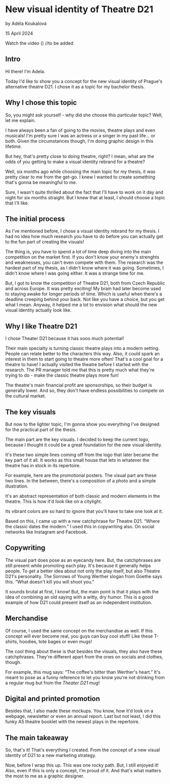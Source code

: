# New visual identity of Theatre D21 

by Adéla Koukalová

15 April 2024


Watch the video () //to be added

## Intro

Hi there! I'm Adela. 

Today I'd like to show you a concept for the new visual identity of Prague's alternative theatre D21. I chose it as a topic for my bachelor thesis.


## Why I chose this topic
So, you might ask yourself - why did she choose this particular topic? Well, let me explain.

I have always been a fan of going to the movies, theatre plays and even musicals! I'm pretty sure I was an actress or a singer in my past life... or both. Given the circumstances though, I'm doing graphic design in this lifetime.

But hey, that's pretty close to doing theatre, right? I mean, what are the odds of you getting to make a visual identity rebrand for a theatre? 

Well, six months ago while choosing the main topic for my thesis, it was pretty clear to me from the get-go. I knew I wanted to create something that's gonna be meaningful to me. 

Sure, I wasn't quite thrilled about the fact that I'll have to work on it day and night for six months straight. But I knew that at least, I should choose a topic that I'll like.

## The initial process
As I've mentioned before, I chose a visual identity rebrand for my thesis. I had no idea how much research you have to do before you can actually get to the fun part of creating the visuals!

The thing is, you have to spend a lot of time deep diving into the main competition on the market first. If you don't know your enemy's strenghts and weaknesses, you can't even compete with them. The research was the hardest part of my thesis, as I didn't know where it was going. Sometimes, I didn't know where I was going either. It was a strange time for me. 

But, I got to know the competition of Theatre D21, both from Czech Republic and across Europe. It was pretty exciting! My brain had later become used to staying awake for longer periods of time. Which is useful when there's a deadline creeping behind your back. Not like you have a choice, but you get what I mean. Anyway, it helped me a lot to envision what should the new visual identity actually look like.

## Why I like Theatre D21
I chose Theater D21 because it has sooo much potential! 

Their main specialty is turning classic theatre plays into a modern setting. People can relate better to the characters this way. Also, it could spark an interest in them to start going to theatre more often! That's a cool goal for a theatre to have! I actually visited the theatre before I started with the research. The PR manager told me that this is pretty much what they're trying to do - make the classic theatre plays more fun!

The theatre's main financial profit are sponsorships, so their budget is generally lower. And so, they don't have endless possibilities to compete on the cultural market.

## The key visuals
But now to the lighter topic, I'm gonna show you everything I've designed for the practical part of the thesis.

The main part are the key visuals. I decided to keep the current logo, because I thought it could be a great foundation for the new visual identity. 

It's these two simple lines coming off from the logo that later became the key part of it all. It works as this small house that lets in whatever the theatre has in stock in its repertoire. 

For example, here are the promotional posters. The visual part are these two lines. In the between, there's a composition of a photo and a simple illustration. 

It's an abstract representation of both classic and modern elements in the theatre. This is how it'd look like on a citylight. 

Its vibrant colors are so hard to ignore that you'll have to take one look at it. 

Based on this, I came up with a new catchphrase for Theatre D21. “Where the classic dates the modern.” I used this in copywriting also. On social networks like Instagram and Facebook.

## Copywriting
The visual part does pose as an eyecandy here. But, the catchphrases are still present while promoting each play. It's because it generally helps people. To get a better idea about not only the play itself, but also Theatre D21's personality. The Sorrows of Young Werther slogan from Goethe says this. “What doesn't kill you will shoot you.” 

It sounds brutal at first, I know! But, the main point is that it plays with the idea of combining an old saying with a witty, dry humor. This is a good example of how D21 could present itself as an independent institution. 

## Merchandise
Of course, I used the same concept on the merchandise as well. If this concept will ever become real, you guys can buy cool stuff! Like these T-shirts, hoodies, tote bages or even mugs!

The cool thing about these is that besides the visuals, they also have these catchphrases. They're different apart from the ones on socials and clothes, though. 

For example, this mug says: “The coffee's bitter than Werther's heart.” It's meant to pose as a funny reference to let you know you're not drinking from a regular mug but from the *Theater D21 mug*! 

## Digital and printed promotion
Besides that, I also made these mockups. You know, how it'd look on a webpage, newsletter or even an annual report. Last but not least, I did this funky A5 theatre booklet with the newest plays in the repertoire.

## The main takeaway

So, that's it! That's everything I created. From the concept of a new visual identity of D21 to a new marketing strategy. 

Now, before I wrap this up. This was one rocky path. But, I still enjoyed it! Also, even if this is only a concept, I'm proud of it. 
And that's what matters the most to me as a graphic designer.

